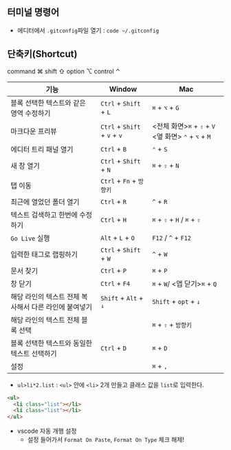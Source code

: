 ## 터미널 명령어

- 에디터에서 `.gitconfig`파일 열기 : `code ~/.gitconfig`

## 단축키(Shortcut)

command ⌘ shift ⇧ option ⌥ control ⌃

| 기능                                                  | Window                       | Mac                                                  |
| ----------------------------------------------------- | ---------------------------- | ---------------------------------------------------- |
| 블록 선택한 텍스트와 같은 영역 수정하기               | `Ctrl` + `Shift` + `L`       | `⌘` + `⌥` + `G`                                      |
| 마크다운 프리뷰                         | `Ctrl` + `Shift` + `v` + `v` | <전체 화면>`⌘` + `⇧` + `V` <옆 화면> `⌃` + `⌥` + `M` |
| 에디터 트리 패널 열기                                 | `Ctrl` + `B`                 | `⌃` + `S`                                            |
| 새 창 열기                                            | `Ctrl` + `Shift` + `N`       | `⌘` + `⇧` + `N`                                      |
| 탭 이동                                               | `Ctrl` + `Fn` + `방향키`     |
| 최근에 열었던 폴더 열기                               | `Ctrl` + `R`                 | `^` + `R`                                            |
| 텍스트 검색하고 한번에 수정하기                       | `Ctrl` + `H`                 | `⌘` + `⇧` + `H` / `⌘` + `⇧`                          |
| `Go Live` 실행                                        | `Alt` + `L` + `O`            | `F12` / `^` + `F12`                                  |
| 입력한 태그로 랩핑하기                                | `Ctrl` + `Shift` + `W`       | `^` + `W`                                            |
| 문서 찾기                                             | `Ctrl` + `P`                 | `⌘` + `P`                                            |
| 창 닫기                                               | `Ctrl` + `F4`                | `⌘` + `W`/ <앱 닫기>`⌘` + `Q`                        |
| 해당 라인의 텍스트 전체 복사해서 다른 라인에 붙여넣기 | `Shift` + `Alt` + `↓`        | `Shift` + `opt` + `↓`
| 해당 라인의 텍스트 전체 블록 선택                     |                              | `⌘` + `⇧` + `방향키`                                 |
| 블록 선택한 텍스트와 동일한 텍스트 선택하기           | `Ctrl` + `D`                 | `⌘` + `D`                                            |
|설정 | | `⌘` + `,`

- `ul>li*2.list` : `<ul>` 안에 `<li>` 2개 만들고 클래스 값을 `list`로 입력한다.

```html
<ul>
  <li class="list"></li>
  <li class="list"></li>
</ul>
```

- vscode 자동 개행 설정
    - 설정 들어가서 `Format On Paste`, `Format On Type` 체크 해제!

